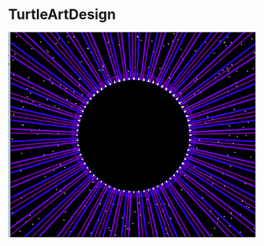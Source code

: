 # TurtleArtDesign
<img src="https://github.com/Ahuang1158/TurtleArtDesign/blob/master/project%20pic.png">
